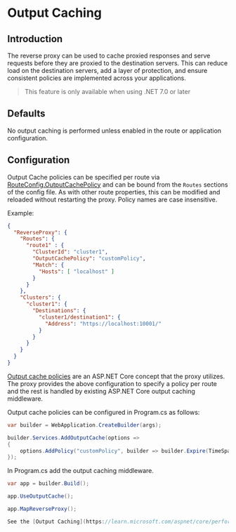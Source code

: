 # Output Caching

## Introduction
The reverse proxy can be used to cache proxied responses and serve requests before they are proxied to the destination servers. This can reduce load on the destination servers, add a layer of protection, and ensure consistent policies are implemented across your applications.

> This feature is only available when using .NET 7.0 or later

## Defaults

No output caching is performed unless enabled in the route or application configuration.

## Configuration
Output Cache policies can be specified per route via [RouteConfig.OutputCachePolicy](xref:Yarp.ReverseProxy.Configuration.RouteConfig) and can be bound from the `Routes` sections of the config file. As with other route properties, this can be modified and reloaded without restarting the proxy. Policy names are case insensitive.

Example:
```JSON
{
  "ReverseProxy": {
    "Routes": {
      "route1" : {
        "ClusterId": "cluster1",
        "OutputCachePolicy": "customPolicy",
        "Match": {
          "Hosts": [ "localhost" ]
        }
      }
    },
    "Clusters": {
      "cluster1": {
        "Destinations": {
          "cluster1/destination1": {
            "Address": "https://localhost:10001/"
          }
        }
      }
    }
  }
}
```

[Output cache policies](https://learn.microsoft.com/aspnet/core/performance/caching/output) are an ASP.NET Core concept that the proxy utilizes. The proxy provides the above configuration to specify a policy per route and the rest is handled by existing ASP.NET Core output caching middleware.

Output cache policies can be configured in Program.cs as follows:
```c#
var builder = WebApplication.CreateBuilder(args);

builder.Services.AddOutputCache(options =>
{
    options.AddPolicy("customPolicy", builder => builder.Expire(TimeSpan.FromSeconds(20)));
});
```

In Program.cs add the output caching middleware.

```c#
var app = builder.Build();

app.UseOutputCache();

app.MapReverseProxy();

See the [Output Caching](https://learn.microsoft.com/aspnet/core/performance/caching/output) docs for setting up your preferred kind of output caching.
